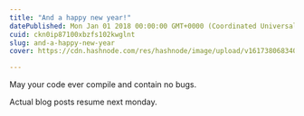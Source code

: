 ```yaml
---
title: "And a happy new year!"
datePublished: Mon Jan 01 2018 00:00:00 GMT+0000 (Coordinated Universal Time)
cuid: ckn0ip87100xbzfs102kwglnt
slug: and-a-happy-new-year
cover: https://cdn.hashnode.com/res/hashnode/image/upload/v1617380683402/i8btlSjzY.jpeg

---
```



May your code ever compile and contain no bugs.

Actual blog posts resume next monday.
